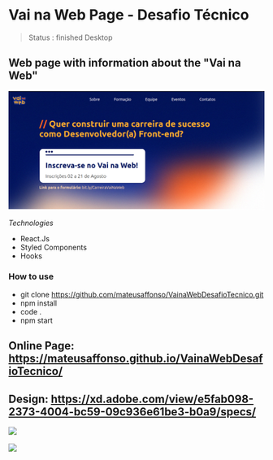 # Vai na Web Page - Desafio Técnico

> Status : finished Desktop


## Web page with information about the "Vai na Web"

<img width ='600px' src ='https://github.com/mateusaffonso/VainaWebDesafioTecnico/blob/main/public/PreviewWebPage.png' />

*Technologies*

+ React.Js
+ Styled Components
+ Hooks


### How to use
 
 - git clone https://github.com/mateusaffonso/VainaWebDesafioTecnico.git
 - npm install
 - code .
 - npm start
 
 ## Online Page: https://mateusaffonso.github.io/VainaWebDesafioTecnico/
 
 ## Design: https://xd.adobe.com/view/e5fab098-2373-4004-bc59-09c936e61be3-b0a9/specs/

<a href ='https://www.linkedin.com/in/mateusaffonso/'> <img src ='https://img.shields.io/badge/LinkedIn-0077B5?style=for-the-badge&logo=linkedin&logoColor=white' /> </a>


<a href = 'https://www.instagram.com/matteusaffonso/'> <img src ='https://img.shields.io/badge/Instagram-E4405F?style=for-the-badge&logo=instagram&logoColor=white' /> </a>
